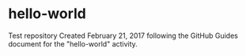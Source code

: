 # hello-world
Test repository
Created February 21, 2017 following the GitHub Guides document for the "hello-world" activity.
